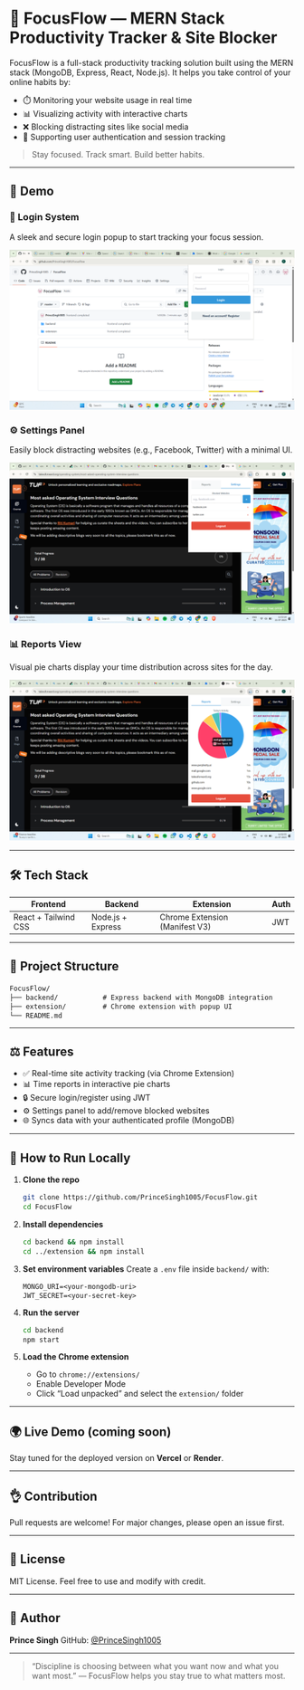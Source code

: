 # 🚀 FocusFlow — MERN Stack Productivity Tracker & Site Blocker

FocusFlow is a full-stack productivity tracking solution built using the MERN stack (MongoDB, Express, React, Node.js). It helps you take control of your online habits by:

* ⏱️ Monitoring your website usage in real time
* 📊 Visualizing activity with interactive charts
* ❌ Blocking distracting sites like social media
* 🔐 Supporting user authentication and session tracking

> Stay focused. Track smart. Build better habits.

---

## 📸 Demo

### 🔐 Login System

A sleek and secure login popup to start tracking your focus session.

![Login Demo](./extension/public/assets/Login.png)

### ⚙️ Settings Panel

Easily block distracting websites (e.g., Facebook, Twitter) with a minimal UI.

![Settings Demo](./extension/public/assets/Settings.png)

### 📊 Reports View

Visual pie charts display your time distribution across sites for the day.

![Reports Demo](./extension/public/assets/Report.png)

---

## 🛠️ Tech Stack

| Frontend             | Backend           | Extension                      | Auth |
| -------------------- | ----------------- | ------------------------------ | ---- |
| React + Tailwind CSS | Node.js + Express | Chrome Extension (Manifest V3) | JWT  |

---

## 📁 Project Structure

```
FocusFlow/
├── backend/           # Express backend with MongoDB integration
├── extension/         # Chrome extension with popup UI
└── README.md
```

---

## ⚖️ Features

* ✅ Real-time site activity tracking (via Chrome Extension)
* 📊 Time reports in interactive pie charts
* 🔒 Secure login/register using JWT
* ⚙️ Settings panel to add/remove blocked websites
* 🌐 Syncs data with your authenticated profile (MongoDB)

---

## 🚀 How to Run Locally

1. **Clone the repo**

   ```bash
   git clone https://github.com/PrinceSingh1005/FocusFlow.git
   cd FocusFlow
   ```

2. **Install dependencies**

   ```bash
   cd backend && npm install
   cd ../extension && npm install
   ```

3. **Set environment variables**
   Create a `.env` file inside `backend/` with:

   ```env
   MONGO_URI=<your-mongodb-uri>
   JWT_SECRET=<your-secret-key>
   ```

4. **Run the server**

   ```bash
   cd backend
   npm start
   ```

5. **Load the Chrome extension**

   * Go to `chrome://extensions/`
   * Enable Developer Mode
   * Click “Load unpacked” and select the `extension/` folder

---

## 🌍 Live Demo (coming soon)

Stay tuned for the deployed version on **Vercel** or **Render**.

---

## 👌 Contribution

Pull requests are welcome! For major changes, please open an issue first.

---

## 📜 License

MIT License. Feel free to use and modify with credit.

---

## 👤 Author

**Prince Singh**
GitHub: [@PrinceSingh1005](https://github.com/PrinceSingh1005)

---

> “Discipline is choosing between what you want now and what you want most.” — FocusFlow helps you stay true to what matters most.
